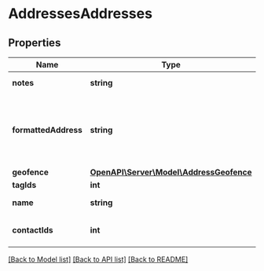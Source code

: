 # AddressesAddresses

## Properties
Name | Type | Description | Notes
------------ | ------------- | ------------- | -------------
**notes** | **string** | Notes associated with an address. | [optional] 
**formattedAddress** | **string** | The full address associated with this address/geofence, as it might be recognized by maps.google.com | 
**geofence** | [**OpenAPI\Server\Model\AddressGeofence**](AddressGeofence.md) |  | 
**tagIds** | **int** | A list of tag IDs. | [optional] 
**name** | **string** | The name of this address/geofence | 
**contactIds** | **int** | A list of IDs for contact book entries. | [optional] 

[[Back to Model list]](../README.md#documentation-for-models) [[Back to API list]](../README.md#documentation-for-api-endpoints) [[Back to README]](../README.md)


